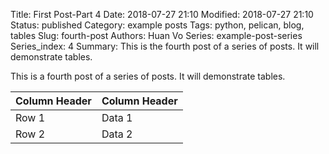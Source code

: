Title: First Post-Part 4
Date: 2018-07-27 21:10
Modified: 2018-07-27 21:10
Status: published
Category: example posts
Tags: python, pelican, blog, tables
Slug: fourth-post
Authors: Huan Vo
Series: example-post-series
Series_index: 4
Summary: This is the fourth post of a series of posts. It will demonstrate tables.

This is a fourth post of a series of posts. It will demonstrate tables. 

|Column Header | Column Header |
| --- | --- |
| Row 1 | Data 1 |
| Row 2 | Data 2 |